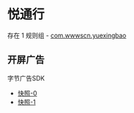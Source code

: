 # 悦通行

存在 1 规则组 - [com.wwwscn.yuexingbao](/src/apps/com.wwwscn.yuexingbao.ts)

## 开屏广告

字节广告SDK

- [快照-0](https://i.gkd.li/i/13239194)
- [快照-1](https://i.gkd.li/i/13723967)
